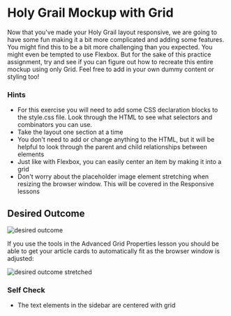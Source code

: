 # Holy Grail Mockup with Grid

Now that you've made your Holy Grail layout responsive, we are going to have some fun making it a bit more complicated and adding some features. You might find this to be a bit more challenging than you expected. You might even be tempted to use Flexbox. But for the sake of this practice assignment, try and see if you can figure out how to recreate this entire mockup using only Grid. Feel free to add in your own dummy content or styling too!

### Hints
- For this exercise you will need to add some CSS declaration blocks to the style.css file. Look through the HTML to see what selectors and combinators you can use.
- Take the layout one section at a time
- You don't need to add or change anything to the HTML, but it will be helpful to look through the parent and child relationships between elements
- Just like with Flexbox, you can easily center an item by making it into a grid
- Don't worry about the placeholder image element stretching when resizing the browser window. This will be covered in the Responsive lessons

## Desired Outcome

![desired outcome](./desired-outcome.png)

If you use the tools in the Advanced Grid Properties lesson you should be able to get your article cards to automatically fit as the browser window is adjusted:

![desired outcome stretched](./desired-outcome-stretched.png)

### Self Check
<!-- - The container element has two columns '/
- The container's second column is 4 times larger than the first column '/
- The container element has a gap of 4px '/
- The header element has two columns '/ 
- The `ul` inside the menu element contains another grid '/
- The `ul` inside the nav element contains another grid '/
- The sidebar element has a gap of 50px '/ -->
- The text elements in the sidebar are centered with grid 
<!-- - The article element should set grid columns using `repeat` along with the `auto-fit` and `minmax` properties '/
- The article columns should have a minimum value of 250px and a maximum of 1fr unit
- The article element has a gap of 15px '/ -->
<!-- - The card elements inside the article container have a height of 200px -->
<!-- - The header and footer span across both columns
- The sidebar only spans across the first column
- The nav and article elements only span across the second column -->
